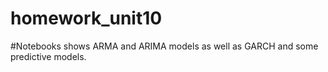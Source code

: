 # homework_unit10
#Notebooks shows ARMA and ARIMA models as well as GARCH and some predictive models.
